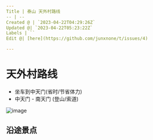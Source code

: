 ```yaml
---
Title | 泰山 天外村路线
-- | --
Created @ | `2023-04-22T04:29:26Z`
Updated @| `2023-04-22T05:23:22Z`
Labels | ``
Edit @| [here](https://github.com/junxnone/t/issues/4)

---
```

# 天外村路线
- 坐车到中天门(省时/节省体力)
- 中天门 - 南天门 (登山/索道)

![image](https://user-images.githubusercontent.com/2216970/233764246-c253a510-b6fd-43f8-9908-ba8172a9ac8b.png)

## 沿途景点


